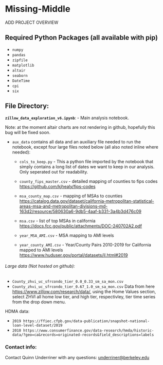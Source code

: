 # Missing-Middle

ADD PROJECT OVERVIEW 

## Required Python Packages (all available with pip)

- `numpy` 
- `pandas` 
- `zipfile`         
- `matplotlib`
- `altair`
- `seaborn`  
- `DateTime`
- `cpi`
- `six`

## File Directory:

**`zillow_data_exploration_v6.ipynb`**: - Main analysis notebook.  

Note: at the moment altair charts are not rendering in github, hopefully this bug will be fixed soon.  

- `aux_data` contains all data and an auxiliary file needed to run the notebook, except four large files noted below (all also noted inline where needed):

  - `cols_to_keep.py` - This a python file imported by the notebook that simply contains a long list of dates we want to keep in our analysis. Only seperated out for readability.  

  - `county_fips_master.csv` - detailed mapping of counties to fips codes https://github.com/kjhealy/fips-codes 

  - `msa_county_map.csv` - mapping of MSAs to counties https://catalog.data.gov/dataset/california-metropolitan-statistical-areas-msa-and-metropolitan-divisions-md-163d2/resource/580630a6-9db5-4aaf-b331-3a4b3d476c09

  - `msa.csv` - list of top MSAs in california  https://docs.fcc.gov/public/attachments/DOC-240702A2.pdf

  - `year_MSA_AMI.csv` - MSA mapping to AMI levels 

  - `year_county_AMI.csv` - Year/County Pairs 2010-2019 for California mapped to AMI levels https://www.huduser.gov/portal/datasets/il.html#2019 

###### Large data (Not hosted on github):
- `County_zhvi_uc_sfrcondo_tier_0.0_0.33_sm_sa_mon.csv`
- `County_zhvi_uc_sfrcondo_tier_0.67_1.0_sm_sa_mon.csv`
Data from here https://www.zillow.com/research/data/, using the Home Values section, select ZHVI all home low tier, and high tier, respectivley, tier time series from the drop down menu. 

HDMA data: 
- `2019 https://ffiec.cfpb.gov/data-publication/snapshot-national-loan-level-dataset/2019` 
- `2010 https://www.consumerfinance.gov/data-research/hmda/historic-data/?geo=ca&records=originated-records&field_descriptions=labels`

 
### Contact info:

Contact Quinn Underriner with any questions:
underriner@berkeley.edu 
